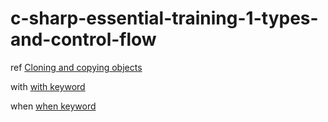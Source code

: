 # c-sharp-essential-training-1-types-and-control-flow

ref
<a href="https://learn.microsoft.com/en-us/dotnet/csharp/language-reference/keywords/ref">Cloning and copying objects</a>

with
<a href="https://learn.microsoft.com/en-us/dotnet/csharp/language-reference/operators/with-expression">with keyword</a>

when
<a href="https://learn.microsoft.com/en-us/dotnet/csharp/language-reference/keywords/when">when keyword</a>
